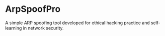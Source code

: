 # ArpSpoofPro
A simple ARP spoofing tool developed for ethical hacking practice and self-learning in network security.
